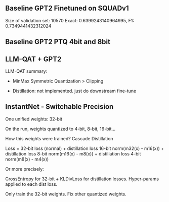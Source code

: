 ## Baseline GPT2 Finetuned on SQUADv1

Size of validation set: 10570
Exact: 0.6399243140964995, F1: 0.7349441432312024

## Baseline GPT2 PTQ 4bit and 8bit

## LLM-QAT + GPT2

LLM-QAT summary:

- MinMax Symmetric Quantization > Clipping

- Distillation: not implemented. just do downstream fine-tune

## InstantNet - Switchable Precision

One unified weights: 32-bit

On the run, weights quantized to 4-bit, 8-bit, 16-bit...

How this weights were trained? Cascade Distillation

Loss = 32-bit loss (normal) + distillation loss 16-bit norm(m32(x) - m16(x)) + distillation loss 8-bit norm(m16(x) - m8(x)) + distillation loss 4-bit norm(m8(x) - m4(x))

Or more precisely:

CrossEntropy for 32-bit + KLDivLoss for distillation losses. Hyper-params applied to each dist loss.

Only train the 32-bit weights. Fix other quantized weights.
